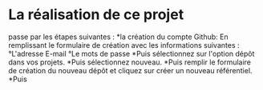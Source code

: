 # La réalisation de ce projet 
passe par les étapes suivantes :
*la création du compte Github:
En remplissant le formulaire de création avec les informations suivantes :
°L'adresse E-mail 
°Le mots de passe 
*Puis sélectionnez sur l'option dépôt dans vos projets.
*Puis sélectionnez nouveau.
*Puis remplir le formulaire de création du nouveau dépôt et cliquez sur créer un nouveau référentiel.
*Puis 
